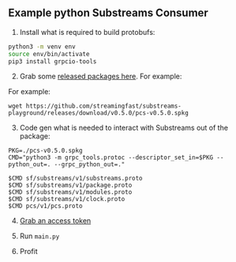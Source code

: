 Example python Substreams Consumer
----------------------------------


1. Install what is required to build protobufs:

```bash
python3 -m venv env
source env/bin/activate
pip3 install grpcio-tools
```

2. Grab some [released packages here](https://github.com/streamingfast/substreams-playground/releases). For example:

For example:

```
wget https://github.com/streamingfast/substreams-playground/releases/download/v0.5.0/pcs-v0.5.0.spkg
```

3. Code gen what is needed to interact with Substreams out of the package:

```
PKG=./pcs-v0.5.0.spkg
CMD="python3 -m grpc_tools.protoc --descriptor_set_in=$PKG --python_out=. --grpc_python_out=."

$CMD sf/substreams/v1/substreams.proto
$CMD sf/substreams/v1/package.proto
$CMD sf/substreams/v1/modules.proto
$CMD sf/substreams/v1/clock.proto
$CMD pcs/v1/pcs.proto
```

4. [Grab an access token]()

5. Run `main.py`

6. Profit
